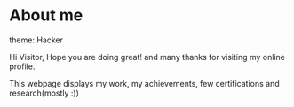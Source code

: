 # About me
theme: Hacker

Hi Visitor, Hope you are doing great! and many thanks for visiting my online profile.

This webpage displays my work, my achievements, few certifications and research(mostly :))
